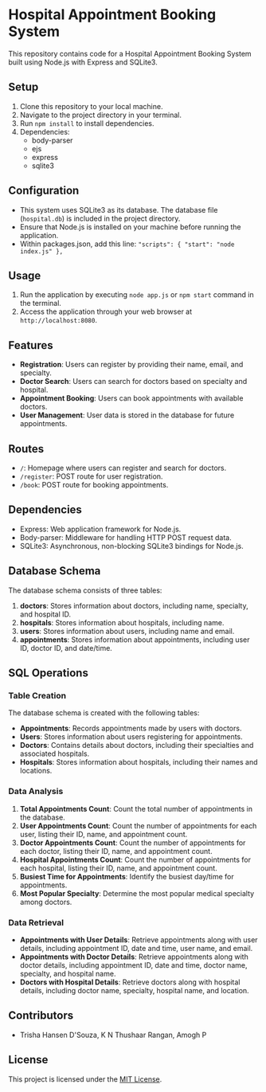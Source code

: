 # Hospital Appointment Booking System

This repository contains code for a Hospital Appointment Booking System built using Node.js with Express and SQLite3.

## Setup

1. Clone this repository to your local machine.
2. Navigate to the project directory in your terminal.
3. Run `npm install` to install dependencies.
4. Dependencies:
    - body-parser
    - ejs
    - express
    - sqlite3

## Configuration

- This system uses SQLite3 as its database. The database file (`hospital.db`) is included in the project directory.
- Ensure that Node.js is installed on your machine before running the application.
- Within packages.json, add this line:
    `"scripts": {
      "start": "node index.js"
    },`
## Usage

1. Run the application by executing `node app.js` or `npm start` command in the terminal.
2. Access the application through your web browser at `http://localhost:8080`.

## Features

- **Registration**: Users can register by providing their name, email, and specialty.
- **Doctor Search**: Users can search for doctors based on specialty and hospital.
- **Appointment Booking**: Users can book appointments with available doctors.
- **User Management**: User data is stored in the database for future appointments.

## Routes

- `/`: Homepage where users can register and search for doctors.
- `/register`: POST route for user registration.
- `/book`: POST route for booking appointments.

## Dependencies

- Express: Web application framework for Node.js.
- Body-parser: Middleware for handling HTTP POST request data.
- SQLite3: Asynchronous, non-blocking SQLite3 bindings for Node.js.

## Database Schema

The database schema consists of three tables:

1. **doctors**: Stores information about doctors, including name, specialty, and hospital ID.
2. **hospitals**: Stores information about hospitals, including name.
3. **users**: Stores information about users, including name and email.
4. **appointments**: Stores information about appointments, including user ID, doctor ID, and date/time.


## SQL Operations

### Table Creation
The database schema is created with the following tables:
- **Appointments**: Records appointments made by users with doctors.
- **Users**: Stores information about users registering for appointments.
- **Doctors**: Contains details about doctors, including their specialties and associated hospitals.
- **Hospitals**: Stores information about hospitals, including their names and locations.

### Data Analysis
1. **Total Appointments Count**: Count the total number of appointments in the database.
2. **User Appointments Count**: Count the number of appointments for each user, listing their ID, name, and appointment count.
3. **Doctor Appointments Count**: Count the number of appointments for each doctor, listing their ID, name, and appointment count.
4. **Hospital Appointments Count**: Count the number of appointments for each hospital, listing their ID, name, and appointment count.
5. **Busiest Time for Appointments**: Identify the busiest day/time for appointments.
6. **Most Popular Specialty**: Determine the most popular medical specialty among doctors.

### Data Retrieval
- **Appointments with User Details**: Retrieve appointments along with user details, including appointment ID, date and time, user name, and email.
- **Appointments with Doctor Details**: Retrieve appointments along with doctor details, including appointment ID, date and time, doctor name, specialty, and hospital name.
- **Doctors with Hospital Details**: Retrieve doctors along with hospital details, including doctor name, specialty, hospital name, and location.


## Contributors

- Trisha Hansen D'Souza, K N Thushaar Rangan, Amogh P

## License

This project is licensed under the [MIT License](LICENSE).